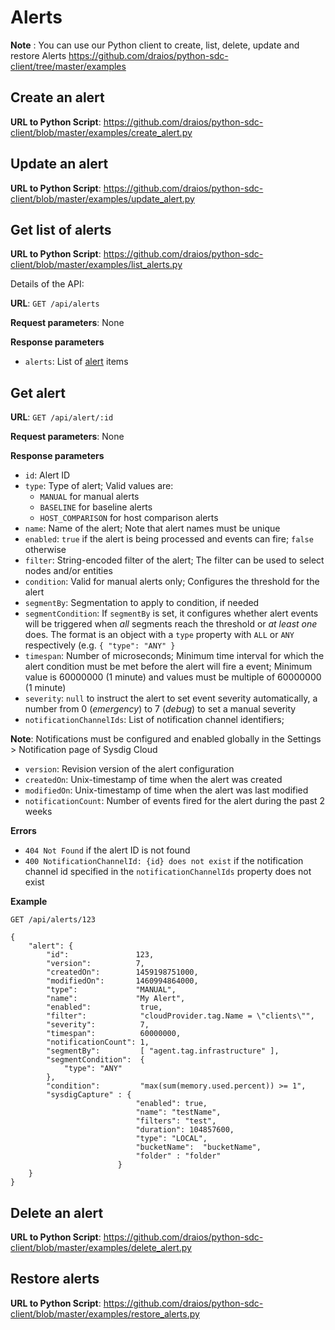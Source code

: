 # Alerts

**Note** : You can use our Python client to create, list, delete, update and restore Alerts https://github.com/draios/python-sdc-client/tree/master/examples

## Create an alert
**URL to Python Script**: https://github.com/draios/python-sdc-client/blob/master/examples/create_alert.py


## Update an alert
**URL to Python Script**: https://github.com/draios/python-sdc-client/blob/master/examples/update_alert.py


## Get list of alerts
**URL to Python Script**: https://github.com/draios/python-sdc-client/blob/master/examples/list_alerts.py

Details of the API: 

**URL**: `GET /api/alerts`

**Request parameters**: None

**Response parameters**

* `alerts`: List of [alert](alerts.md#get-alert) items


## Get alert

**URL**: `GET /api/alert/:id`

**Request parameters**: None

**Response parameters**

* `id`: Alert ID
* `type`: Type of alert; Valid values are:
  * `MANUAL` for manual alerts
  * `BASELINE` for baseline alerts
  * `HOST_COMPARISON` for host comparison alerts
* `name`: Name of the alert; Note that alert names must be unique
* `enabled`: `true` if the alert is being processed and events can fire; `false` otherwise
* `filter`: String-encoded filter of the alert; The filter can be used to select nodes and/or entities
* `condition`: Valid for manual alerts only; Configures the threshold for the alert
* `segmentBy`: Segmentation to apply to condition, if needed
* `segmentCondition`: If `segmentBy` is set, it configures whether alert events will be triggered when *all* segments reach the threshold or *at least one* does. The format is an object with a `type` property with `ALL` or `ANY` respectively (e.g. `{ "type": "ANY" }`
* `timespan`: Number of microseconds; Minimum time interval for which the alert condition must be met before the alert will fire a event; Minimum value is 60000000 (1 minute) and values must be multiple of 60000000 (1 minute)
* `severity`: `null` to instruct the alert to set event severity automatically, a number from 0 (_emergency_) to 7 (_debug_) to set a manual severity
* `notificationChannelIds`: List of notification channel identifiers; 

**Note**: Notifications must be configured and enabled globally in the Settings > Notification page of Sysdig Cloud
* `version`: Revision version of the alert configuration
* `createdOn`: Unix-timestamp of time when the alert was created
* `modifiedOn`: Unix-timestamp of time when the alert was last modified
* `notificationCount`: Number of events fired for the alert during the past 2 weeks

**Errors**

* `404 Not Found` if the alert ID is not found
* `400 NotificationChannelId: {id} does not exist` if the notification channel id specified in the `notificationChannelIds` property does not exist

**Example**

```
GET /api/alerts/123

{
    "alert": {
        "id":               123,
        "version":          7,
        "createdOn":        1459198751000,
        "modifiedOn":       1460994864000,
        "type":             "MANUAL",
        "name":             "My Alert",
        "enabled":           true,
        "filter":            "cloudProvider.tag.Name = \"clients\"",
        "severity":          7,
        "timespan":          60000000,
        "notificationCount": 1,
        "segmentBy":         [ "agent.tag.infrastructure" ],
        "segmentCondition":  {
            "type": "ANY"
        },
        "condition":         "max(sum(memory.used.percent)) >= 1",
        "sysdigCapture" : {
                            "enabled": true,
                            "name": "testName",
                            "filters": "test",
                            "duration": 104857600,
                            "type": "LOCAL",
                            "bucketName":  "bucketName",
                            "folder" : "folder"
                        }
    }
}
```

## Delete an alert
**URL to Python Script**: https://github.com/draios/python-sdc-client/blob/master/examples/delete_alert.py


## Restore alerts
**URL to Python Script**: https://github.com/draios/python-sdc-client/blob/master/examples/restore_alerts.py


